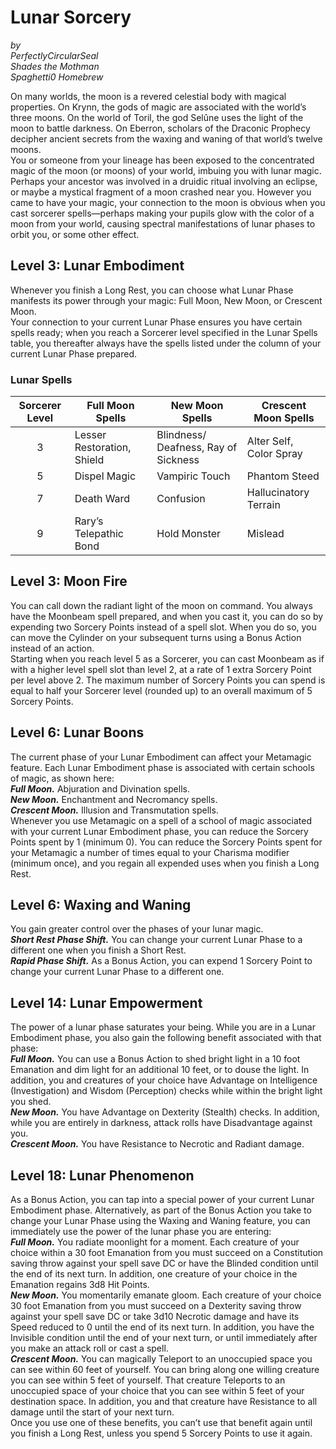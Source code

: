 # Lunar Sorcery

*by*  
*PerfectlyCircularSeal*  
*Shades the Mothman*  
*Spaghetti0 Homebrew*  

On many worlds, the moon is a revered celestial body with magical properties. On Krynn, the gods of magic are associated with the world’s three moons. On the world of Toril, the god Selûne uses the light of the moon to battle darkness. On Eberron, scholars of the Draconic Prophecy decipher ancient secrets from the waxing and waning of that world’s twelve moons.  
You or someone from your lineage has been exposed to the concentrated magic of the moon (or moons) of your world, imbuing you with lunar magic. Perhaps your ancestor was involved in a druidic ritual involving an eclipse, or maybe a mystical fragment of a moon crashed near you. However you came to have your magic, your connection to the moon is obvious when you cast sorcerer spells—perhaps making your pupils glow with the color of a moon from your world, causing spectral manifestations of lunar phases to orbit you, or some other effect.

## Level 3: Lunar Embodiment
Whenever you finish a Long Rest, you can choose what Lunar Phase manifests its power through your magic: Full Moon, New Moon, or Crescent Moon.  
Your connection to your current Lunar Phase ensures you have certain spells ready; when you reach a Sorcerer level specified in the Lunar Spells table, you thereafter always have the spells listed under the column of your current Lunar Phase prepared.

### Lunar Spells
| Sorcerer Level | Full Moon Spells           | New Moon Spells                      | Crescent Moon Spells    |
|:--------------:|----------------------------|--------------------------------------|-------------------------|
| 3              | Lesser Restoration, Shield | Blindness/ Deafness, Ray of Sickness | Alter Self, Color Spray |
| 5              | Dispel Magic               | Vampiric Touch                       | Phantom Steed           |
| 7              | Death Ward                 | Confusion                            | Hallucinatory Terrain   |
| 9              | Rary’s Telepathic Bond     | Hold Monster                         | Mislead                 |

## Level 3: Moon Fire
You can call down the radiant light of the moon on command. You always have the Moonbeam spell prepared, and when you cast it, you can do so by expending two Sorcery Points instead of a spell slot. When you do so, you can move the Cylinder on your subsequent turns using a Bonus Action instead of an action.  
Starting when you reach level 5 as a Sorcerer, you can cast Moonbeam as if with a higher level spell slot than level 2, at a rate of 1 extra Sorcery Point per level above 2. The maximum number of Sorcery Points you can spend is equal to  half your Sorcerer level (rounded up) to an overall maximum of 5 Sorcery Points.

## Level 6: Lunar Boons
The current phase of your Lunar Embodiment can affect your Metamagic feature. Each Lunar Embodiment phase is associated with certain schools of magic, as shown here:  
***Full Moon.*** Abjuration and Divination spells.  
***New Moon.*** Enchantment and Necromancy spells.  
***Crescent Moon.*** Illusion and Transmutation spells.  
Whenever you use Metamagic on a spell of a school of magic associated with your current Lunar Embodiment phase, you can reduce the Sorcery Points spent by 1 (minimum 0). You can reduce the Sorcery Points spent for your Metamagic a number of times equal to your Charisma modifier (minimum once), and you regain all expended uses when you finish a Long Rest.

## Level 6: Waxing and Waning
You gain greater control over the phases of your lunar magic.  
***Short Rest Phase Shift.*** You can change your current Lunar Phase to a different one when you finish a Short Rest.  
***Rapid Phase Shift.*** As a Bonus Action, you can expend 1 Sorcery Point to change your current Lunar Phase to a different one.

## Level 14: Lunar Empowerment
The power of a lunar phase saturates your being. While you are in a Lunar Embodiment phase, you also gain the following benefit associated with that phase:  
***Full Moon.*** You can use a Bonus Action to shed bright light in a 10 foot Emanation and dim light for an additional 10 feet, or to douse the light. In addition, you and creatures of your choice have Advantage on Intelligence (Investigation) and Wisdom (Perception) checks while within the bright light you shed.  
***New Moon.*** You have Advantage on Dexterity (Stealth) checks. In addition, while you are entirely in darkness, attack rolls have Disadvantage against you.  
***Crescent Moon.*** You have Resistance to Necrotic and Radiant damage.

## Level 18: Lunar Phenomenon 
As a Bonus Action, you can tap into a special power of your current Lunar Embodiment phase. Alternatively, as part of the Bonus Action you take to change your Lunar Phase using the Waxing and Waning feature, you can immediately use the power of the lunar phase you are entering:  
***Full Moon.*** You radiate moonlight for a moment. Each creature of your choice within a 30 foot Emanation from you must succeed on a Constitution saving throw against your spell save DC or have the Blinded condition until the end of its next turn. In addition, one creature of your choice in the Emanation regains 3d8 Hit Points.  
***New Moon.*** You momentarily emanate gloom. Each creature of your choice 30 foot Emanation from you must succeed on a Dexterity saving throw against your spell save DC or take 3d10 Necrotic damage and have its Speed reduced to 0 until the end of its next turn. In addition, you have the Invisible condition until the end of your next turn, or until immediately after you make an attack roll or cast a spell.  
***Crescent Moon.*** You can magically Teleport to an unoccupied space you can see within 60 feet of yourself. You can bring along one willing creature you can see within 5 feet of yourself. That creature Teleports to an unoccupied space of your choice that you can see within 5 feet of your destination space. In addition, you and that creature have Resistance to all damage until the start of your next turn.  
Once you use one of these benefits, you can’t use that benefit again until you finish a Long Rest, unless you spend 5 Sorcery Points to use it again.

